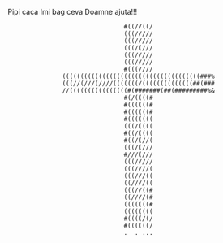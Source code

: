 Pipi caca
Imi bag ceva 
Doamne ajuta!!!
                                                                                
                                                                                
                                                                                
                                    #((//((/                                    
                                    (((/////                                    
                                    (((/////                                    
                                    (((/(///                                    
                                    (((/////                                    
                                    (((/////                                    
                                    #(((////                                    
                   ((((((((((((((((((((((((((((((((((((((###%                   
                   (((//(///(////(((((((/((((((((((((((##(###                   
                   //((((((((((((((((#(#######(##(#########%&                   
                                    #(/((((#                                    
                                    #((((((#                                    
                                    #((((((#                                    
                                    #(((((((                                    
                                    (((/((((                                    
                                    #((/((((                                    
                                    #((/(//(                                    
                                    (((/(///                                    
                                    #///(///                                    
                                    (((/////                                    
                                    (((////(                                    
                                    (((///((                                    
                                    ((////((                                    
                                    (((//((#                                    
                                    ((////(#                                    
                                    (((((((#                                    
                                    ((((((((                                    
                                    #((((/(/                                    
                                    #((((((/                                    
                                    .  . ...   
